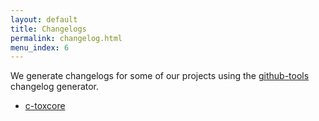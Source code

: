 ```yaml
---
layout: default
title: Changelogs
permalink: changelog.html
menu_index: 6
---
```


We generate changelogs for some of our projects using the
[github-tools](http://github.com/TokTok/github-tools) changelog generator.

-   [c-toxcore](changelog/c-toxcore.html)
